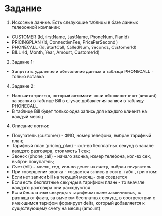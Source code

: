 # Задание
1. Исходные данные.
Есть следующие таблицы в базе данных телефонной компании:
* CUSTOMER (Id, firstName, LastName, PhoneNum, PlanId)
* PRICINGPLAN (Id, ConnectionFee, PricePerSecond )
* PHONECALL (Id, StartCall, CalledNum, Seconds, CustomerId)
* BILL (Id, Month, Year, Amount, CustomerId)

2. Задание 1:
* Запретить удаление и обновление данных в таблице PHONECALL - только вставка

4. Задание 2: 
* Напишите триггер, который автоматически обновляет счет (amount) за звонки в таблице Bill в случае добавления записи в таблицу PHONECALL
* В таблице Bill будет только одна запись для каждого клиента на каждый месяц

4. Описание логики:
* Покупатель (customer) - ФИО, номер телефона, выбран тарифный план;
* Тарифный план (pricing_plan) - кол-во бесплатных секунд в начале каждого разговора, стоимость 1 сек;
* Звонок (phone_call) - начало звонка, номер телефона, кол-во сек, выбран покупатель;
* Счет (bill) - месяц, год, кол-во денег на счету, выбран покупатель
* При совершении звонка - создается запись в соотв. табл., при этом:
* Если нет записи bill на текущий месяц - она создается
* Если есть бесплатные секунды в тарифном плане - то вначале каждого разговора они расходуются
* Если бесплатные секунды в тарифном плане закончились, то разница от факта, за вычетом бесплатных секунд, в соответствии 
с имеющимся тарифом формирует delta, который добавляется к существующему счету на месяц (amount)